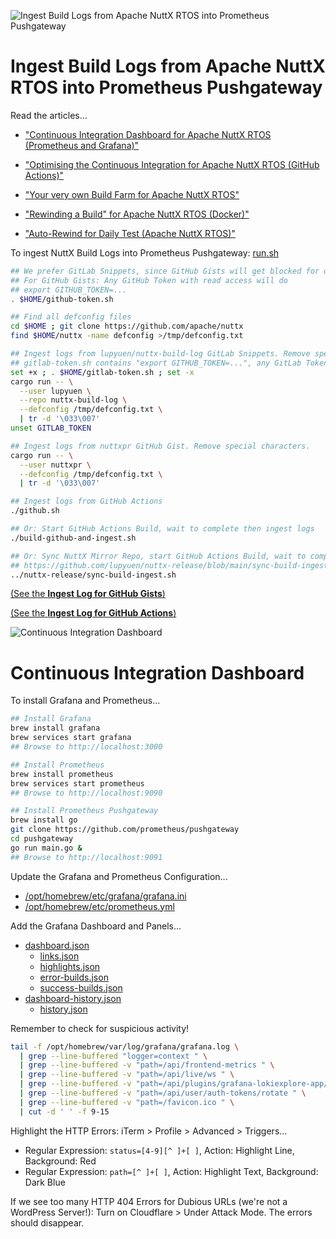![Ingest Build Logs from Apache NuttX RTOS into Prometheus Pushgateway](https://lupyuen.org/images/ci4-flow.jpg)

# Ingest Build Logs from Apache NuttX RTOS into Prometheus Pushgateway

Read the articles...

- ["Continuous Integration Dashboard for Apache NuttX RTOS (Prometheus and Grafana)"](https://lupyuen.org/articles/ci4.html)

- ["Optimising the Continuous Integration for Apache NuttX RTOS (GitHub Actions)"](https://lupyuen.org/articles/ci3.html)

- ["Your very own Build Farm for Apache NuttX RTOS"](https://lupyuen.org/articles/ci2.html)

- ["Rewinding a Build" for Apache NuttX RTOS (Docker)"](https://lupyuen.org/articles/ci6.html)

- ["Auto-Rewind for Daily Test (Apache NuttX RTOS)"](https://lupyuen.org/articles/rewind.html)

To ingest NuttX Build Logs into Prometheus Pushgateway: [run.sh](run.sh)

```bash
## We prefer GitLab Snippets, since GitHub Gists will get blocked for overuse.
## For GitHub Gists: Any GitHub Token with read access will do
## export GITHUB_TOKEN=...
. $HOME/github-token.sh

## Find all defconfig files
cd $HOME ; git clone https://github.com/apache/nuttx
find $HOME/nuttx -name defconfig >/tmp/defconfig.txt

## Ingest logs from lupyuen/nuttx-build-log GitLab Snippets. Remove special characters.
## gitlab-token.sh contains "export GITHUB_TOKEN=...", any GitLab Token with read access will do.
set +x ; . $HOME/gitlab-token.sh ; set -x
cargo run -- \
  --user lupyuen \
  --repo nuttx-build-log \
  --defconfig /tmp/defconfig.txt \
  | tr -d '\033\007'
unset GITLAB_TOKEN

## Ingest logs from nuttxpr GitHub Gist. Remove special characters.
cargo run -- \
  --user nuttxpr \
  --defconfig /tmp/defconfig.txt \
  | tr -d '\033\007'

## Ingest logs from GitHub Actions
./github.sh

## Or: Start GitHub Actions Build, wait to complete then ingest logs
./build-github-and-ingest.sh

## Or: Sync NuttX Mirror Repo, start GitHub Actions Build, wait to complete then ingest logs
## https://github.com/lupyuen/nuttx-release/blob/main/sync-build-ingest.sh
../nuttx-release/sync-build-ingest.sh
```

[(See the __Ingest Log for GitHub Gists__)](https://gist.github.com/lupyuen/7da9c95b3efe39ff818772775c90da96)

[(See the __Ingest Log for GitHub Actions__)](https://gist.github.com/lupyuen/1c0c3ff584d083d59d4b2190ecee3f99)

![Continuous Integration Dashboard](https://lupyuen.org/images/ci4-dashboard.png)

# Continuous Integration Dashboard

To install Grafana and Prometheus...

```bash
## Install Grafana
brew install grafana
brew services start grafana
## Browse to http://localhost:3000

## Install Prometheus
brew install prometheus
brew services start prometheus
## Browse to http://localhost:9090

## Install Prometheus Pushgateway
brew install go
git clone https://github.com/prometheus/pushgateway
cd pushgateway
go run main.go &
## Browse to http://localhost:9091
```

Update the Grafana and Prometheus Configuration...
- [/opt/homebrew/etc/grafana/grafana.ini](grafana.ini)
- [/opt/homebrew/etc/prometheus.yml](prometheus.yml)

Add the Grafana Dashboard and Panels...
- [dashboard.json](dashboard.json)
  - [links.json](links.json)
  - [highlights.json](highlights.json)
  - [error-builds.json](error-builds.json)
  - [success-builds.json](success-builds.json)
- [dashboard-history.json](dashboard-history.json)
  - [history.json](history.json)

Remember to check for suspicious activity!

```bash
tail -f /opt/homebrew/var/log/grafana/grafana.log \
  | grep --line-buffered "logger=context " \
  | grep --line-buffered -v "path=/api/frontend-metrics " \
  | grep --line-buffered -v "path=/api/live/ws " \
  | grep --line-buffered -v "path=/api/plugins/grafana-lokiexplore-app/settings " \
  | grep --line-buffered -v "path=/api/user/auth-tokens/rotate " \
  | grep --line-buffered -v "path=/favicon.ico " \
  | cut -d ' ' -f 9-15
```

Highlight the HTTP Errors: iTerm > Profile > Advanced > Triggers...
- Regular Expression: `status=[4-9][^ ]+[ ]`, Action: Highlight Line, Background: Red
- Regular Expression: `path=[^ ]+[ ]`, Action: Highlight Text, Background: Dark Blue

If we see too many HTTP 404 Errors for Dubious URLs (we're not a WordPress Server!): Turn on Cloudflare > Under Attack Mode. The errors should disappear.
